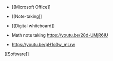   - [[Microsoft Office]]
  - [[Note-taking]]
  - [[Digital whiteboard]]

  - Math note taking https://youtu.be/28d-UMjR6IU
  - https://youtu.be/pH1o3w_mLrw

[[Software]]